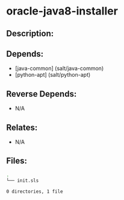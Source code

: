 # oracle-java8-installer

## Description:



## Depends:

  -  [java-common] (salt/java-common)
  -  [python-apt] (salt/python-apt)

## Reverse Depends:

  -  N/A

## Relates:

  -  N/A

## Files:

```bash
.
└── init.sls

0 directories, 1 file
```
